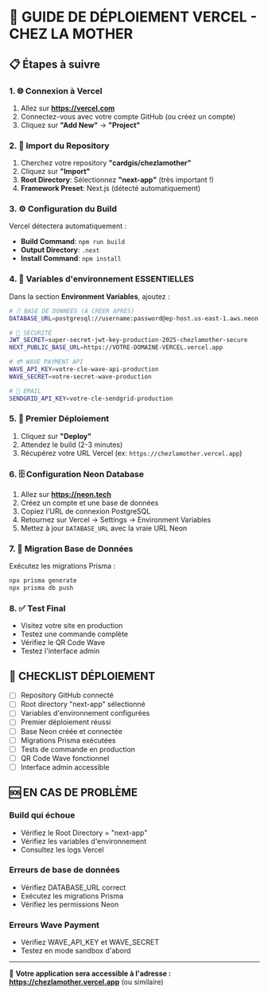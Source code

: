 # 🚀 GUIDE DE DÉPLOIEMENT VERCEL - CHEZ LA MOTHER

## 📋 Étapes à suivre

### 1. 🌐 Connexion à Vercel
1. Allez sur **https://vercel.com**
2. Connectez-vous avec votre compte GitHub (ou créez un compte)
3. Cliquez sur **"Add New"** → **"Project"**

### 2. 📂 Import du Repository
1. Cherchez votre repository **"cardgis/chezlamother"**
2. Cliquez sur **"Import"**
3. **Root Directory**: Sélectionnez **"next-app"** (très important !)
4. **Framework Preset**: Next.js (détecté automatiquement)

### 3. ⚙️ Configuration du Build
Vercel détectera automatiquement :
- **Build Command**: `npm run build`
- **Output Directory**: `.next`
- **Install Command**: `npm install`

### 4. 🔐 Variables d'environnement ESSENTIELLES
Dans la section **Environment Variables**, ajoutez :

```bash
# 🗄️ BASE DE DONNÉES (À CRÉER APRÈS)
DATABASE_URL=postgresql://username:password@ep-host.us-east-1.aws.neon.tech/dbname?sslmode=require

# 🔐 SÉCURITÉ
JWT_SECRET=super-secret-jwt-key-production-2025-chezlamother-secure
NEXT_PUBLIC_BASE_URL=https://VOTRE-DOMAINE-VERCEL.vercel.app

# 💳 WAVE PAYMENT API
WAVE_API_KEY=votre-cle-wave-api-production
WAVE_SECRET=votre-secret-wave-production

# 📧 EMAIL
SENDGRID_API_KEY=votre-cle-sendgrid-production
```

### 5. 🚀 Premier Déploiement
1. Cliquez sur **"Deploy"**
2. Attendez le build (2-3 minutes)
3. Récupérez votre URL Vercel (ex: `https://chezlamother.vercel.app`)

### 6. 🗄️ Configuration Neon Database
1. Allez sur **https://neon.tech**
2. Créez un compte et une base de données
3. Copiez l'URL de connexion PostgreSQL
4. Retournez sur Vercel → Settings → Environment Variables
5. Mettez à jour `DATABASE_URL` avec la vraie URL Neon

### 7. 🔄 Migration Base de Données
Exécutez les migrations Prisma :
```bash
npx prisma generate
npx prisma db push
```

### 8. ✅ Test Final
- Visitez votre site en production
- Testez une commande complète
- Vérifiez le QR Code Wave
- Testez l'interface admin

## 🎯 CHECKLIST DÉPLOIEMENT

- [ ] Repository GitHub connecté
- [ ] Root directory "next-app" sélectionné
- [ ] Variables d'environnement configurées
- [ ] Premier déploiement réussi
- [ ] Base Neon créée et connectée
- [ ] Migrations Prisma exécutées
- [ ] Tests de commande en production
- [ ] QR Code Wave fonctionnel
- [ ] Interface admin accessible

## 🆘 EN CAS DE PROBLÈME

### Build qui échoue
- Vérifiez le Root Directory = "next-app"
- Vérifiez les variables d'environnement
- Consultez les logs Vercel

### Erreurs de base de données
- Vérifiez DATABASE_URL correct
- Exécutez les migrations Prisma
- Vérifiez les permissions Neon

### Erreurs Wave Payment
- Vérifiez WAVE_API_KEY et WAVE_SECRET
- Testez en mode sandbox d'abord

---

🎉 **Votre application sera accessible à l'adresse :**
**https://chezlamother.vercel.app** (ou similaire)